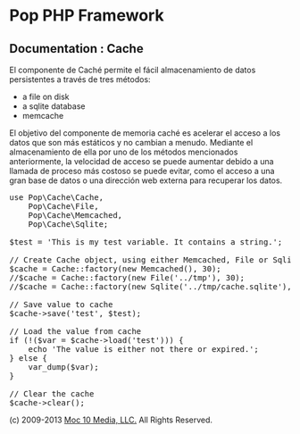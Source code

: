 Pop PHP Framework
=================

Documentation : Cache
---------------------

El componente de Caché permite el fácil almacenamiento de datos persistentes a través de tres métodos:

* a file on disk
* a sqlite database
* memcache

El objetivo del componente de memoria caché es acelerar el acceso a los datos que son más estáticos y no cambian a menudo. Mediante el almacenamiento de ella por uno de los métodos mencionados anteriormente, la velocidad de acceso se puede aumentar debido a una llamada de proceso más costoso se puede evitar, como el acceso a una gran base de datos o una dirección web externa para recuperar los datos.

<pre>
use Pop\Cache\Cache,
    Pop\Cache\File,
    Pop\Cache\Memcached,
    Pop\Cache\Sqlite;

$test = 'This is my test variable. It contains a string.';

// Create Cache object, using either Memcached, File or Sqlite
$cache = Cache::factory(new Memcached(), 30);
//$cache = Cache::factory(new File('../tmp'), 30);
//$cache = Cache::factory(new Sqlite('../tmp/cache.sqlite'), 30);

// Save value to cache
$cache->save('test', $test);

// Load the value from cache
if (!($var = $cache->load('test'))) {
    echo 'The value is either not there or expired.';
} else {
    var_dump($var);
}

// Clear the cache
$cache->clear();
</pre>

(c) 2009-2013 [Moc 10 Media, LLC.](http://www.moc10media.com) All Rights Reserved.
